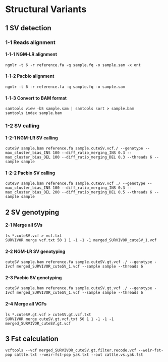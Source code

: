 # Structural Variants

## 1 SV detection

### 1-1 Reads alignment

#### 1-1-1 NGM-LR alignment

```shell
ngmlr -t 6 -r reference.fa -q sample.fq -o sample.sam -x ont
```

#### 1-1-2 Pacbio alignment

```shell
ngmlr -t 6 -r reference.fa -q sample.fq -o sample.sam
```

#### 1-1-3 Convert to BAM format

```
samtools view -bS sample.sam | samtools sort > sample.bam
samtools index sample.bam
```

### 1-2 SV calling

#### 1-2-1 NGM-LR SV calling

```shell
cuteSV sample.bam reference.fa sample.cuteSV.vcf./ --genotype --max_cluster_bias_INS 100 --diff_ratio_merging_INS 0.3 --max_cluster_bias_DEL 100 --diff_ratio_merging_DEL 0.3 --threads 6 --sample sample 
```

#### 1-2-2 Pacbio SV calling

```shell
cuteSV sample.bam reference.fa sample.cuteSV.vcf ./ --genotype --max_cluster_bias_INS 100 --diff_ratio_merging_INS 0.3 --max_cluster_bias_DEL 200 --diff_ratio_merging_DEL 0.5 --threads 6 --sample sample
```

## 2 SV genotyping

#### 2-1 Merge all SVs

```shell
ls *.cuteSV.vcf > vcf.txt
SURVIVOR merge vcf.txt 50 1 1 -1 -1 -1 merged_SURVIVOR_cuteSV_1.vcf
```

#### 2-2 NGM-LR SV genotyping

```shell
cuteSV sample.bam reference.fa sample.cuteSV.gt.vcf ./ --genotype -Ivcf merged_SURVIVOR_cuteSV_1.vcf --sample sample --threads 6
```

#### 2-3 Pacbio SV genotyping

```shell
cuteSV sample.bam reference.fa sample.cuteSV.gt.vcf ./ --genotype -Ivcf merged_SURVIVOR_cuteSV_1.vcf --sample sample --threads 6
```

#### 2-4 Merge all VCFs

```shell
ls *.cuteSV.gt.vcf > cuteSV.gt.vcf.txt
SURVIVOR merge cuteSV.gt.vcf.txt 50 1 1 -1 -1 -1 merged_SURVIVOR_cuteSV.gt.vcf
```

## 3 Fst calculation

```
vcftools --vcf merged_SURVIVOR_cuteSV.gt.filter.recode.vcf --weir-fst-pop cattle.txt --weir-fst-pop yak.txt --out cattle.vs.yak.fst
```